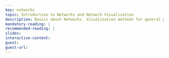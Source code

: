 ```yaml
---
key: networks
topic: Introduction to Networks and Network Visualization
description: Basics about Networks. Visualization methods for general graphs and trees. 
mandatory-reading: | 
recommended-reading: | 
slides: 
interactive-content:
guest:
guest-url:
---
```






